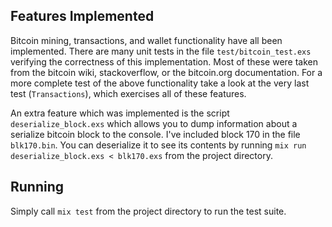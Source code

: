 ## Features Implemented

Bitcoin mining, transactions, and wallet functionality have all been implemented.
There are many unit tests in the file `test/bitcoin_test.exs` verifying the 
correctness of this implementation. Most of these were taken from the bitcoin wiki,
stackoverflow, or the bitcoin.org documentation.
For a more complete test of the above functionality take a look at the very last test
(`Transactions`), which exercises all of these features.

An extra feature which was implemented is the script `deserialize_block.exs` which allows
you to dump information about a serialize bitcoin block to the console. I've included
block 170 in the file `blk170.bin`. You can deserialize it to see its contents by running
`mix run deserialize_block.exs < blk170.exs` from the project directory.

## Running

Simply call `mix test` from the project directory to run the test suite.
